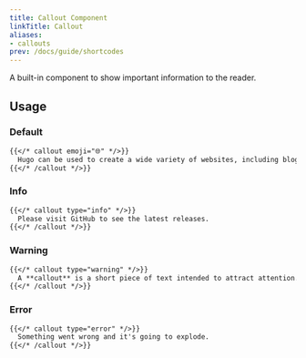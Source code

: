 ```yaml
---
title: Callout Component
linkTitle: Callout
aliases:
- callouts
prev: /docs/guide/shortcodes
---
```


A built-in component to show important information to the reader.

<!--more-->

## Usage

### Default

```markdown
{{</* callout emoji="🌐" */>}}
  Hugo can be used to create a wide variety of websites, including blogs, portfolios, documentation sites, and more.
{{</* /callout */>}}
```

### Info

```markdown
{{</* callout type="info" */>}}
  Please visit GitHub to see the latest releases.
{{</* /callout */>}}
```

### Warning

```markdown
{{</* callout type="warning" */>}}
  A **callout** is a short piece of text intended to attract attention.
{{</* /callout */>}}
```

### Error


```markdown
{{</* callout type="error" */>}}
  Something went wrong and it's going to explode.
{{</* /callout */>}}
```
